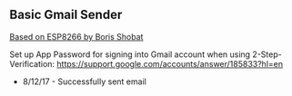 ## Basic Gmail Sender

[Based on ESP8266 by Boris Shobat](http://www.instructables.com/id/ESP8266-GMail-Sender/)

Set up App Password for signing into Gmail account when using 2-Step-Verification:
https://support.google.com/accounts/answer/185833?hl=en

- 8/12/17 - Successfully sent email
